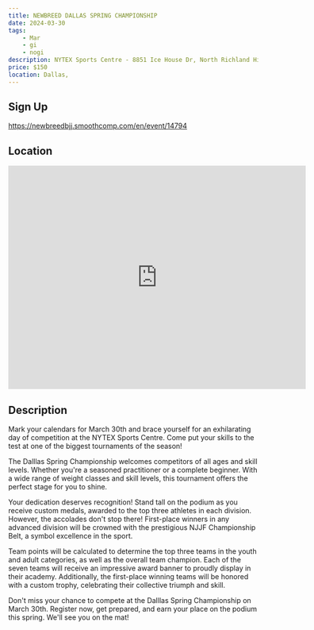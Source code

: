 ```yaml
---
title: NEWBREED DALLAS SPRING CHAMPIONSHIP
date: 2024-03-30
tags:
    - Mar
    - gi 
    - nogi 
description: NYTEX Sports Centre - 8851 Ice House Dr, North Richland Hills, TX
price: $150
location: Dallas,
---
```

## Sign Up
https://newbreedbjj.smoothcomp.com/en/event/14794

## Location
<iframe src="https://www.google.com/maps/embed?pb=!1m18!1m12!1m3!1d12345.6789!2d-97.1963878!3d32.8599211!2m3!1f0!2f0!3f0!3m2!1i1024!2i768!4f13.1!3m3!1m2!1s0x0%3A0x0!2z32.8599211!5e0!3m2!1sen!2sus!4v1234567890" width="600" height="450" style="border:0;" allowfullscreen="" loading="lazy"></iframe>

## Description
Mark your calendars for March 30th and brace yourself for an
exhilarating day of competition at the NYTEX Sports Centre. Come put your skills to the test at one of
the biggest tournaments of the season!


The Dalllas Spring Championship welcomes competitors of all ages and
skill levels. Whether you're a seasoned practitioner or a complete
beginner. With a wide range of weight classes and skill levels, this
tournament offers the perfect stage for you to shine.


Your dedication deserves recognition! Stand tall on the podium as you
receive custom medals, awarded to the top three athletes in each
division. However, the accolades don't stop there! First-place winners
in any advanced division will be crowned with the prestigious NJJF
Championship Belt, a symbol excellence in the sport.


Team points will be calculated to determine the top three teams in the
youth and adult categories, as well as the overall team champion. Each
of the seven teams will receive an impressive award banner to proudly
display in their academy. Additionally, the first-place winning teams
will be honored with a custom trophy, celebrating their collective
triumph and skill.


Don't miss your chance to compete at the Dalllas Spring Championship on March 30th. Register now, get prepared, and earn your place on the
podium this spring. We'll see you on the mat!